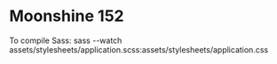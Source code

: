Moonshine 152
=============

To compile Sass:
sass --watch assets/stylesheets/application.scss:assets/stylesheets/application.css
